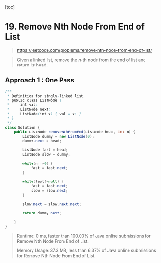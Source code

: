 [toc]

# 19. Remove Nth Node From End of List

> https://leetcode.com/problems/remove-nth-node-from-end-of-list/

> Given a linked list, remove the *n*-th node from the end of list and return its head.

## Approach 1 : One Pass



```java
/**
 * Definition for singly-linked list.
 * public class ListNode {
 *     int val;
 *     ListNode next;
 *     ListNode(int x) { val = x; }
 * }
 */
class Solution {
    public ListNode removeNthFromEnd(ListNode head, int n) {
        ListNode dummy = new ListNode(0);
        dummy.next = head;
        
        ListNode fast = head;
        ListNode slow = dummy;
        
        while(n-->0) {
            fast = fast.next;
        }
        
        while(fast!=null) {
            fast = fast.next;
            slow = slow.next;
        }
        
        slow.next = slow.next.next;
        
        return dummy.next;
        
    }
}
```

> Runtime: 0 ms, faster than 100.00% of Java online submissions for Remove Nth Node From End of List.
>
> Memory Usage: 37.3 MB, less than 6.37% of Java online submissions for Remove Nth Node From End of List.